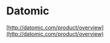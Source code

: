 <!--
id: 18802019345
link: http://tumblr.atmos.org/post/18802019345/datomic
slug: datomic
date: Mon Mar 05 2012 12:09:55 GMT-0800 (PST)
publish: 2012-03-05
tags: 
title: Datomic
-->


Datomic
=======

[http://datomic.com/product/overview](http://datomic.com/product/overview)

